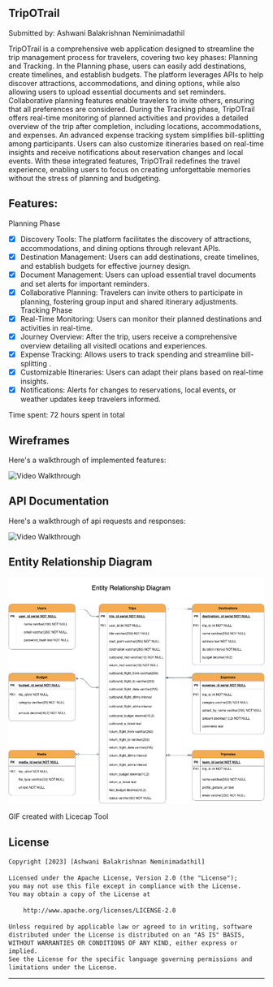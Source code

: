 ## TripOTrail 

Submitted by: Ashwani Balakrishnan Neminimadathil

TripOTrail is a comprehensive web application designed to streamline the trip management process for travelers, covering two key phases: Planning and Tracking. In the Planning phase, users can easily add destinations, create timelines, and establish budgets. The platform leverages APIs to help discover attractions, accommodations, and dining options, while also allowing users to upload essential documents and set reminders. Collaborative planning features enable travelers to invite others, ensuring that all preferences are considered. During the Tracking phase, TripOTrail offers real-time monitoring of planned activities and provides a detailed overview of the trip after completion, including locations, accommodations, and expenses. An advanced expense tracking system simplifies bill-splitting among participants. Users can also customize itineraries based on real-time insights and receive notifications about reservation changes and local events. With these integrated features, TripOTrail redefines the travel experience, enabling users to focus on creating unforgettable memories without the stress of planning and budgeting. 

## Features: 
Planning Phase
* [x] Discovery Tools: The platform facilitates the discovery of attractions, accommodations, and dining options through relevant APIs. 
* [x] Destination Management: Users can add destinations, create timelines, and establish budgets for effective journey design. 
* [x] Document Management: Users can upload essential travel documents and set alerts for important reminders. 
* [x] Collaborative Planning: Travelers can invite others to participate in planning, fostering group input and shared itinerary adjustments. Tracking Phase
* [x] Real-Time Monitoring: Users can monitor their planned destinations and activities in real-time. 
* [x] Journey Overview: After the trip, users receive a comprehensive overview detailing all visitedl ocations and experiences. 
* [x] Expense Tracking: Allows users to track spending and streamline bill-splitting . 
* [x] Customizable Itineraries: Users can adapt their plans based on real-time insights. 
* [x] Notifications: Alerts for changes to reservations, local events, or weather updates keep travelers informed. 
 
Time spent: 72 hours spent in total

## Wireframes

Here's a walkthrough of implemented features:

<img src='https://github.com/ashwani89n/TripOTrail/blob/main/TripOTrail.gif' title='Video Walkthrough' width='' alt='Video Walkthrough' />

## API Documentation

Here's a walkthrough of api requests and responses:

<img src='https://github.com/ashwani89n/TripOTrail/blob/main/TripOTrail_API_Documentation.gif' title='Video Walkthrough' width='' alt='Video Walkthrough' />

## Entity Relationship Diagram

<img src='https://github.com/ashwani89n/TripOTrail/blob/main/TripOTrail_ER_Diagram.png' title='Screenshot' width='' alt='Screenshot' />

GIF created with Licecap Tool

## License

    Copyright [2023] [Ashwani Balakrishnan Neminimadathil]

    Licensed under the Apache License, Version 2.0 (the "License");
    you may not use this file except in compliance with the License.
    You may obtain a copy of the License at

        http://www.apache.org/licenses/LICENSE-2.0

    Unless required by applicable law or agreed to in writing, software
    distributed under the License is distributed on an "AS IS" BASIS,
    WITHOUT WARRANTIES OR CONDITIONS OF ANY KIND, either express or implied.
    See the License for the specific language governing permissions and
    limitations under the License.

--------------------------------------------------------------------------------



